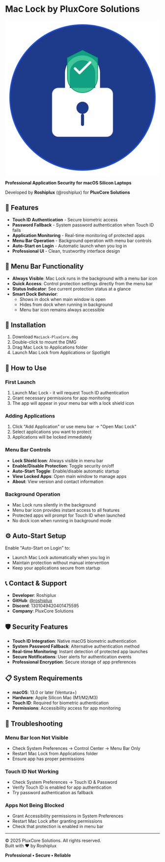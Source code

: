 # Mac Lock by PluxCore Solutions

![Mac Lock](AppIcon.svg)

**Professional Application Security for macOS Silicon Laptops**

Developed by **Roshiplux** (@roshiplux) for **PluxCore Solutions**

## 🔐 Features

- **Touch ID Authentication** - Secure biometric access
- **Password Fallback** - System password authentication when Touch ID fails
- **Application Monitoring** - Real-time monitoring of protected apps
- **Menu Bar Operation** - Background operation with menu bar controls
- **Auto-Start on Login** - Automatic launch when you log in
- **Professional UI** - Clean, trustworthy interface design

## 📱 Menu Bar Functionality

- **Always Visible**: Mac Lock runs in the background with a menu bar icon
- **Quick Access**: Control protection settings directly from the menu bar
- **Status Indicator**: See current protection status at a glance
- **Smart Dock Behavior**: 
  - Shows in dock when main window is open
  - Hides from dock when running in background
  - Menu bar icon remains always accessible

## 🚀 Installation

1. Download `MacLock-PluxCore.dmg`
2. Double-click to mount the DMG
3. Drag Mac Lock to Applications folder
4. Launch Mac Lock from Applications or Spotlight

## 🎯 How to Use

### First Launch
1. Launch Mac Lock - it will request Touch ID authentication
2. Grant necessary permissions for app monitoring
3. The app will appear in your menu bar with a lock shield icon

### Adding Applications
1. Click "Add Application" or use menu bar → "Open Mac Lock"
2. Select applications you want to protect
3. Applications will be locked immediately

### Menu Bar Controls
- **Lock Shield Icon**: Always visible in menu bar
- **Enable/Disable Protection**: Toggle security on/off
- **Auto-Start Toggle**: Enable/disable automatic startup
- **View Locked Apps**: Open main window to manage apps
- **About**: View version and contact information

### Background Operation
- Mac Lock runs silently in the background
- Menu bar icon provides instant access to all features
- Protected apps will prompt for Touch ID when launched
- No dock icon when running in background mode

## ⚙️ Auto-Start Setup

Enable "Auto-Start on Login" to:
- Launch Mac Lock automatically when you log in
- Maintain protection without manual intervention
- Keep your applications secure from startup

## 📞 Contact & Support

- **Developer**: Roshiplux
- **GitHub**: [@roshiplux](https://github.com/roshiplux)
- **Discord**: 1301049420401475595
- **Company**: PluxCore Solutions

## 🛡️ Security Features

- **Touch ID Integration**: Native macOS biometric authentication
- **System Password Fallback**: Alternative authentication method
- **Real-time Monitoring**: Instant detection of protected app launches
- **Secure Notifications**: User alerts for authentication events
- **Professional Encryption**: Secure storage of app preferences

## 📋 System Requirements

- **macOS**: 13.0 or later (Ventura+)
- **Hardware**: Apple Silicon Mac (M1/M2/M3)
- **Touch ID**: Required for biometric authentication
- **Permissions**: Accessibility access for app monitoring

## 🔧 Troubleshooting

### Menu Bar Icon Not Visible
- Check System Preferences → Control Center → Menu Bar Only
- Restart Mac Lock from Applications folder
- Ensure app has proper permissions

### Touch ID Not Working
- Check System Preferences → Touch ID & Password
- Verify Touch ID is enabled for app authentication
- Try password authentication as fallback

### Apps Not Being Blocked
- Grant Accessibility permissions in System Preferences
- Restart Mac Lock after granting permissions
- Check that protection is enabled in menu bar

---

© 2025 PluxCore Solutions. All rights reserved.  
Built with ❤️ by Roshiplux

**Professional • Secure • Reliable**
